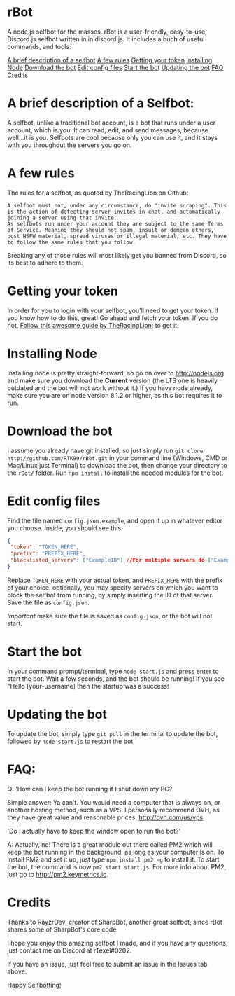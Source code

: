 # rBot
A node.js selfbot for the masses.
rBot is a user-friendly, easy-to-use, Discord.js selfbot written in in discord.js. It includes a buch of useful commands, and tools.

[A brief description of a selfbot](#a-brief-description-of-a-selfbot)
[A few rules](#a-few-rules)
[Getting your token](#getting-your-token)
[Installing Node](#installing-node)
[Download the bot](#download-the-bot)
[Edit config files](#edit-config-files)
[Start the bot](#start-the-bot)
[Updating the bot](#updating-the-bot)
[FAQ](#faq)
[Credits](#credits)

# A brief description of a Selfbot:

A selfbot, unlike a traditional bot account, is a bot that runs under a user account, which is you. It can read, edit, and send messages, because well...it is you. Selfbots are cool because only you can use it, and it stays with you throughout the servers you go on.

# A few rules

The rules for a selfbot, as quoted by TheRacingLion on Github: 

```A selfbot must not, under any circumstance, respond to other user's messages. This means it should not respond to commands, should not autoreply to certain keywords, etc. You must be the only one that can control it.
A selfbot must not, under any circumstance, do "invite scraping". This is the action of detecting server invites in chat, and automatically joining a server using that invite.
As selfbots run under your account they are subject to the same Terms of Service. Meaning they should not spam, insult or demean others, post NSFW material, spread viruses or illegal material, etc. They have to follow the same rules that you follow.
```

Breaking any of those rules will most likely get you banned from Discord, so its best to adhere to them.

# Getting your token

In order for you to login with your selfbot, you'll need to get your token. If you know how to do this, great! Go ahead and fetch your token. If you do not, [Follow this awesome guide by TheRacingLion:](https://github.com/TheRacingLion/Discord-SelfBot/wiki/Discord-Token-Tutorial) to get it.

# Installing Node

Installing node is pretty straight-forward, so go on over to http://nodejs.org and make sure you download the **Current** version (the LTS one is heavily outdated and the bot will not work without it.) If you have node already, make sure you are on node version 8.1.2 or higher, as this bot requires it to run. 

# Download the bot

I assume you already have git installed, so just simply run `git clone http://github.com/RTK99/rBot.git` in your command line (Windows, CMD or Mac/Linux just Terminal) to download the bot, then change your directory to the `rBot/` folder. Run `npm install` to install the needed modules for the bot.

# Edit config files

Find the file named `config.json.example`, and open it up in whatever editor you choose. Inside, you should see this:
```json
{
 "token": "TOKEN_HERE", 
 "prefix": "PREFIX_HERE",
 "blacklisted_servers": ["ExampleID"] //For multiple servers do ["Example1", "Example2"], so on, so forth
}
```

Replace `TOKEN_HERE` with your actual token, and `PREFIX_HERE` with the prefix of your choice. optionally, you may specify servers on which you want to block the selfbot from running, by simply inserting the ID of that server. Save the file as `config.json`.

*Important* make sure the file is saved as `config.json`, or the bot will not start. 

# Start the bot

In your command prompt/terminal, type `node start.js` and press enter to start the bot. Wait a few seconds, and the bot should be running! If you see "Hello [your-username] then the startup was a success!

# Updating the bot

To update the bot, simply type `git pull` in the terminal to update the bot, followed by `node start.js` to restart the bot.

# FAQ:
Q: 'How can I keep the bot running if I shut down my PC?'

Simple answer: Ya can't. You would need a computer that is always on, or another hosting method, such as a VPS. I personally recommend OVH, as they have great value and reasonable prices. http://ovh.com/us/vps

'Do I actually have to keep the window open to run the bot?'

A: Actually, no! There is a great module out there called PM2 which will keep the bot running in the background, as long as your computer is on. To install PM2 and set it up, just type `npm install pm2 -g` to install it. To start the bot, the command is now `pm2 start start.js`. For more info about PM2, just go to http://pm2.keymetrics.io.

# Credits

Thanks to RayzrDev, creator of SharpBot, another great selfbot, since rBot shares some of SharpBot's core code.

I hope you enjoy this amazing selfbot I made, and if you have any questions, just contact me on Discord at rTexel#0202.

If you have an issue, just feel free to submit an issue in the Issues tab above.

Happy Selfbotting!

